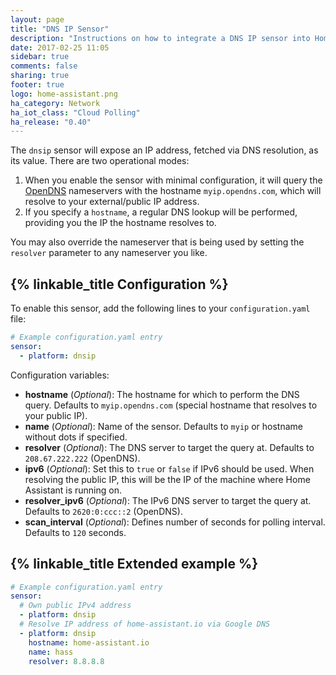 ```yaml
---
layout: page
title: "DNS IP Sensor"
description: "Instructions on how to integrate a DNS IP sensor into Home Assistant."
date: 2017-02-25 11:05
sidebar: true
comments: false
sharing: true
footer: true
logo: home-assistant.png
ha_category: Network
ha_iot_class: "Cloud Polling"
ha_release: "0.40"
---
```



The `dnsip` sensor will expose an IP address, fetched via DNS resolution, as its value. There are two operational modes:

1. When you enable the sensor with minimal configuration, it will query the [OpenDNS](https://www.opendns.com/) nameservers with the hostname `myip.opendns.com`, which will resolve to your external/public IP address.
2. If you specify a `hostname`, a regular DNS lookup will be performed, providing you the IP the hostname resolves to.

You may also override the nameserver that is being used by setting the `resolver` parameter to any nameserver you like.

## {% linkable_title Configuration %}

To enable this sensor, add the following lines to your `configuration.yaml` file:

```yaml
# Example configuration.yaml entry
sensor:
  - platform: dnsip
```

Configuration variables:

- **hostname** (*Optional*): The hostname for which to perform the DNS query. Defaults to `myip.opendns.com` (special hostname that resolves to your public IP).
- **name** (*Optional*): Name of the sensor. Defaults to `myip` or hostname without dots if specified.
- **resolver** (*Optional*): The DNS server to target the query at. Defaults to `208.67.222.222` (OpenDNS).
- **ipv6** (*Optional*): Set this to `true` or `false` if IPv6 should be used. When resolving the public IP, this will be the IP of the machine where Home Assistant is running on.
- **resolver_ipv6** (*Optional*): The IPv6 DNS server to target the query at. Defaults to `2620:0:ccc::2` (OpenDNS).
- **scan_interval** (*Optional*): Defines number of seconds for polling interval. Defaults to `120` seconds.

## {% linkable_title Extended example %}

```yaml
# Example configuration.yaml entry
sensor:
  # Own public IPv4 address
  - platform: dnsip
  # Resolve IP address of home-assistant.io via Google DNS
  - platform: dnsip
    hostname: home-assistant.io
    name: hass
    resolver: 8.8.8.8
```
